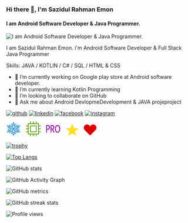 ### Hi there 👋, I'm Sazidul Rahman Emon
#### I am Android Software Developer & Java Programmer.
![I am Android Software Developer & Java Programmer.](https://scontent.fdac24-1.fna.fbcdn.net/v/t39.30808-6/271021820_1080334946136463_3959338100272259919_n.jpg?stp=c93.0.206.206a_dst-jpg_p206x206&_nc_cat=107&ccb=1-5&_nc_sid=da31f3&_nc_eui2=AeHcyz9fflqNma1e0eJ_M-mdAMhLqWupdBkAyEupa6l0GYeJRhdVcXKXnoGL67tIHoYl43KRSf5vV2nTdledNYrb&_nc_ohc=xK6D61_-jZEAX88vw89&_nc_ht=scontent.fdac24-1.fna&oh=00_AT8eSth5K_A-cZtZ5eUiBaIuk_ThgkVMcQmqJymBGp-hQw&oe=621E353E)

I am Sazidul Rahman Emon. i'm Android Software Developer & Full Stack
Java Programmer

Skills: JAVA / KOTLIN / C# / SQL / HTML & CSS

- 🔭 I’m currently working on Google play store at Android software developer. 
- 🌱 I’m currently learning Kotlin Programming  
- 👯 I’m looking to collaborate on GitHub  
- 💬 Ask me about Android DevlopmeDevelopment & JAVA projeproject  


[<img src='https://cdn.jsdelivr.net/npm/simple-icons@3.0.1/icons/github.svg' alt='github' height='40'>](https://github.com/sazidulcse)  [<img src='https://cdn.jsdelivr.net/npm/simple-icons@3.0.1/icons/linkedin.svg' alt='linkedin' height='40'>](https://www.linkedin.com/in/sazidul-rahman-317096217/)  [<img src='https://cdn.jsdelivr.net/npm/simple-icons@3.0.1/icons/facebook.svg' alt='facebook' height='40'>](https://www.facebook.com/sazidulcse)  [<img src='https://cdn.jsdelivr.net/npm/simple-icons@3.0.1/icons/instagram.svg' alt='instagram' height='40'>](https://www.instagram.com/sazidul.cse/)  

<a href='https://archiveprogram.github.com/'><img src='https://raw.githubusercontent.com/acervenky/animated-github-badges/master/assets/acbadge.gif' width='40' height='40'></a> <a href='https://docs.github.com/en/developers'><img src='https://raw.githubusercontent.com/acervenky/animated-github-badges/master/assets/devbadge.gif' width='40' height='40'></a> <a href='https://github.com/pricing'><img src='https://raw.githubusercontent.com/acervenky/animated-github-badges/master/assets/pro.gif' width='40' height='40'></a> <a href='https://stars.github.com/'><img src='https://raw.githubusercontent.com/acervenky/animated-github-badges/master/assets/starbadge.gif' width='35' height='35'></a> <a href='https://docs.github.com/en/github/supporting-the-open-source-community-with-github-sponsors'><img src='https://raw.githubusercontent.com/acervenky/animated-github-badges/master/assets/sponsorbadge.gif' width='35' height='35'></a> 

[![trophy](https://github-profile-trophy.vercel.app/?username=sazidulcse)](https://github.com/ryo-ma/github-profile-trophy)

[![Top Langs](https://github-readme-stats.vercel.app/api/top-langs/?username=sazidulcse)](https://github.com/anuraghazra/github-readme-stats)

![GitHub stats](https://github-readme-stats.vercel.app/api?username=sazidulcse&show_icons=true&count_private=true)  

![GitHub Activity Graph](https://activity-graph.herokuapp.com/graph?username=sazidulcse)  

![GitHub metrics](https://metrics.lecoq.io/sazidulcse)  

![GitHub streak stats](https://github-readme-streak-stats.herokuapp.com/?user=sazidulcse)  

![Profile views](https://gpvc.arturio.dev/sazidulcse)  
